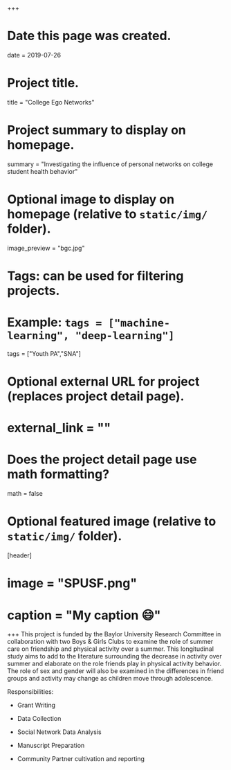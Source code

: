 +++
# Date this page was created.
date = 2019-07-26

# Project title.
title = "College Ego Networks"

# Project summary to display on homepage.
summary = "Investigating the influence of personal networks on college student health behavior"

# Optional image to display on homepage (relative to `static/img/` folder).
 image_preview = "bgc.jpg"

# Tags: can be used for filtering projects.
# Example: `tags = ["machine-learning", "deep-learning"]`
 tags = ["Youth PA","SNA"]

# Optional external URL for project (replaces project detail page).
# external_link = ""

# Does the project detail page use math formatting?
math = false

# Optional featured image (relative to `static/img/` folder).
[header]
# image = "SPUSF.png"
# caption = "My caption :smile:"

+++
This project is funded by the Baylor University Research Committee in collaboration with two Boys & Girls Clubs to examine the role of summer care on friendship and physical activity over a summer. This longitudinal study aims to add to the literature surrounding the decrease in activity over summer and elaborate on the role friends play in physical activity behavior. The role of sex and gender will also be examined in the differences in friend groups and activity may change as children move through adolescence. 

Responsibilities:

- Grant Writing

- Data Collection

- Social Network Data Analysis

- Manuscript Preparation

- Community Partner cultivation and reporting
